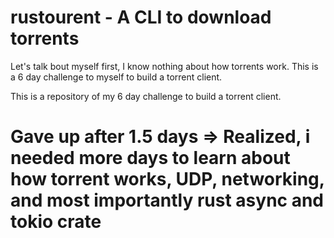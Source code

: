 # rustourent - A CLI to download torrents

Let's talk bout myself first, I know nothing about how torrents work. This is a 6 day challenge to myself to build a torrent client.

This is a repository of my 6 day challenge to build a torrent client.

# Gave up after 1.5 days => Realized, i needed more days to learn about how torrent works, UDP, networking, and most importantly rust async and tokio crate


